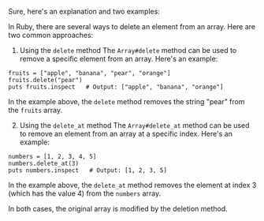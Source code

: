 Sure, here's an explanation and two examples:

In Ruby, there are several ways to delete an element from an array. Here are two common approaches:

1. Using the `delete` method
The `Array#delete` method can be used to remove a specific element from an array. Here's an example:

```
fruits = ["apple", "banana", "pear", "orange"]
fruits.delete("pear")
puts fruits.inspect   # Output: ["apple", "banana", "orange"]
```

In the example above, the `delete` method removes the string "pear" from the `fruits` array.

2. Using the `delete_at` method
The `Array#delete_at` method can be used to remove an element from an array at a specific index. Here's an example:

```
numbers = [1, 2, 3, 4, 5]
numbers.delete_at(3)
puts numbers.inspect   # Output: [1, 2, 3, 5]
```

In the example above, the `delete_at` method removes the element at index 3 (which has the value 4) from the `numbers` array.

In both cases, the original array is modified by the deletion method.
